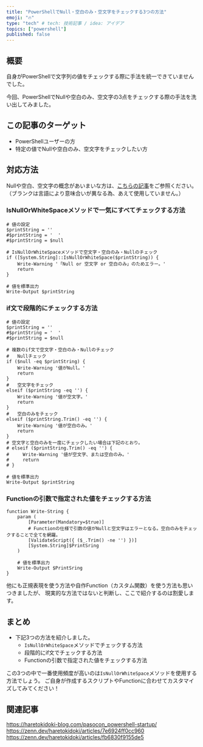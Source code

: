 ```yaml
---
title: "PowerShellでNull・空白のみ・空文字をチェックする3つの方法"
emoji: "🔥"
type: "tech" # tech: 技術記事 / idea: アイデア
topics: ["powershell"]
published: false
---
```

## 概要

自身がPowerShellで文字列の値をチェックする際に手法を統一できていませんでした。

今回、PowerShellでNullや空白のみ、空文字の3点をチェックする際の手法を洗い出してみました。

## この記事のターゲット

- PowerShellユーザーの方
- 特定の値でNullや空白のみ、空文字をチェックしたい方

## 対応方法

Nullや空白、空文字の概念があいまいな方は、[こちらの記事](https://haretokidoki-blog.com/pasocon_program-db_null-karamoji/)をご参照ください。
（ブランクは言語により意味合いが異なる為、あえて使用していません。）

### IsNullOrWhiteSpaceメソッドで一気にすべてチェックする方法

```powershell:IsNullOrWhiteSpaceメソッドでチェックするFunction
# 値の設定
$printString = ''
#$printString = '  '
#$printString = $null

# IsNullOrWhiteSpaceメソッドで空文字・空白のみ・Nullのチェック
if ([System.String]::IsNullOrWhiteSpace($printString)) {
    Write-Warning '「Null or 空文字 or 空白のみ」のためエラー。'
    return
}

# 値を標準出力
Write-Output $printString
```


### if文で段階的にチェックする方法

```powershell:段階的にif文でチェックするFunction
# 値の設定
$printString = ''
#$printString = '  '
#$printString = $null

# 複数のif文で空文字・空白のみ・Nullのチェック
#   Nullチェック
if ($null -eq $printString) {
    Write-Warning '値がNull。'
    return
}
#   空文字をチェック
elseif ($printString -eq '') {
    Write-Warning '値が空文字。'
    return
}
#   空白のみをチェック
elseif ($printString.Trim() -eq '') {
    Write-Warning '値が空白のみ。'
    return
}
# 空文字と空白のみを一度にチェックしたい場合は下記のとおり。
# elseif ($printString.Trim() -eq '') {
#     Write-Warning '値が空文字、または空白のみ。'
#     return
# }

# 値を標準出力
Write-Output $printString
```

### Functionの引数で指定された値をチェックする方法

```powershell:Functionの引数で指定された値をチェックするFunction
function Write-String {
    param (
        [Parameter(Mandatory=$true)]
        # Functionの仕様で引数の値がNullと空文字はエラーとなる。空白のみをチェックすることで全てを網羅。
        [ValidateScript({ ($_.Trim() -ne '') })]
        [System.String]$PrintSring
    )

    # 値を標準出力
    Write-Output $PrintSring
}
```

他にも正規表現を使う方法や自作Function（カスタム関数）を使う方法も思いつきましたが、
現実的な方法ではないと判断し、ここで紹介するのは割愛します。

## まとめ

- 下記3つの方法を紹介しました。
    - `IsNullOrWhiteSpace`メソッドでチェックする方法
    - 段階的にif文でチェックする方法
    - Functionの引数で指定された値をチェックする方法

この3つの中で一番使用頻度が高いのは`IsNullOrWhiteSpace`メソッドを使用する方法でしょう。
ご自身が作成するスクリプトやFunctionに合わせてカスタマイズしてみてください！

## 関連記事

https://haretokidoki-blog.com/pasocon_powershell-startup/
https://zenn.dev/haretokidoki/articles/7e6924ff0cc960
https://zenn.dev/haretokidoki/articles/fb6830f9155de5
